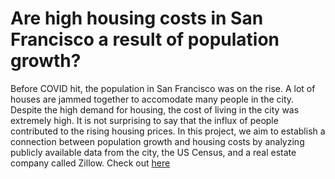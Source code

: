 # Are high housing costs in San Francisco a result of population growth?

Before COVID hit, the population in San Francisco was on the rise. A lot of houses are jammed together to accomodate many people in the city. Despite the high demand for housing, the cost of living in the city was extremely high. It is not surprising to say that the influx of people contributed to the rising housing prices. In this project, we aim to establish a connection between population growth and housing costs by analyzing publicly available data from the city, the US Census, and a real estate company called Zillow. 
Check out [here](https://hkim369-streamlit-capstonestreamlit-106ovb.streamlit.app)
